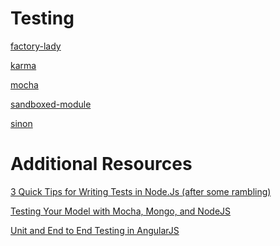 Testing
====

[factory-lady](test/factory-lady.md)

[karma](test/karma.md)

[mocha](test/mocha.md)

[sandboxed-module](test/sandboxed-module.md)

[sinon](test/sinon.md)

Additional Resources
====

[3 Quick Tips for Writing Tests in Node.Js (after some rambling)](http://niallohiggins.com/2012/03/28/3-quick-tips-for-writing-tests-in-nodejs/)

[Testing Your Model with Mocha, Mongo, and NodeJS](http://www.wekeroad.com/2012/02/25/testing-your-model-with-mocha-mongo-and-nodejs/)

[Unit and End to End Testing in AngularJS](http://www.sitepoint.com/unit-and-e2e-testing-in-angularjs/)





